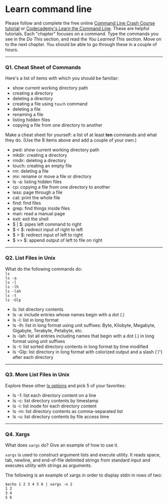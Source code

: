 # Learn command line

Please follow and complete the free online [Command Line Crash Course
tutorial](https://web.archive.org/web/20160708171659/http://cli.learncodethehardway.org/book/) or [Codecademy's Learn the Command Line](https://www.codecademy.com/learn/learn-the-command-line). These are helpful tutorials. Each "chapter" focuses on a command. Type the commands you see in the _Do This_ section, and read the _You Learned This_ section. Move on to the next chapter. You should be able to go through these in a couple of hours.

---

### Q1.  Cheat Sheet of Commands  

Here's a list of items with which you should be familiar:  
* show current working directory path
* creating a directory
* deleting a directory
* creating a file using `touch` command
* deleting a file
* renaming a file
* listing hidden files
* copying a file from one directory to another

Make a cheat sheet for yourself: a list of at least **ten** commands and what they do.  (Use the 8 items above and add a couple of your own.)  

* pwd: show current working directory path
* mkdir: creating a directory
* rmdir: deleting a directory
* touch: creating an empty file
* rm: deleting a file
* mv: rename or move a file or directory
* ls -a: listing hidden files
* cp: copying a file from one directory to another
* less: page through a file
* cat: print the whole file
* find: find files
* grep: find things inside files
* man: read a manual page
* exit: exit the shell
* $ | $: pipes left command to right
* $ < $: redirect input of right to left
* $ > $: redirect input of left to right
* $ >> $: append output of left to file on right

---

### Q2.  List Files in Unix   

What do the following commands do:  
`ls`  
`ls -a`  
`ls -l`  
`ls -lh`  
`ls -lah`  
`ls -t`  
`ls -Glp`  

* ls: list directory contents
* ls -a: include entries whose names begin with a dot (.)
* ls -l: list in long format
* ls -lh: list in long format using unit suffixes: Byte, Kilobyte, Megabyte, Gigabyte, Terabyte, Petabyte, etc.
* ls -lah: list all entries including names that begin with a dot (.) in long format using unit suffixes
* ls -t: list sorted directory contents in long format by time modified
* ls -Glp: list directory in long format with colorized output and a slash ('/') after each directory


---

### Q3.  More List Files in Unix  

Explore these other [ls options](http://www.techonthenet.com/unix/basic/ls.php) and pick 5 of your favorites:

* ls -1: list each directory content on a line
* ls -c: list directory contents by timestamp
* ls -i: list inode for each directory content
* ls -m: list directory contents as comma-separated list
* ls -u: list directory contents by file access time

---

### Q4.  Xargs   

What does `xargs` do? Give an example of how to use it.

`xargs` is used to construct argument lists and execute utility. It reads space, tab, newline, and end-of-file delimited strings from standard input and executes utility with strings as arguments.

The following is an example of xargs in order to display stdin in rows of two:
```
$echo 1 2 3 4 5 6 | xargs -n 2
1 2
3 4
5 6
```

 

